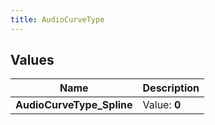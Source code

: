 ```yaml
---
title: AudioCurveType
---
```


## Values
| Name | Description |
| ---- | ----------- |
| **AudioCurveType_Spline** | Value: **0** |

